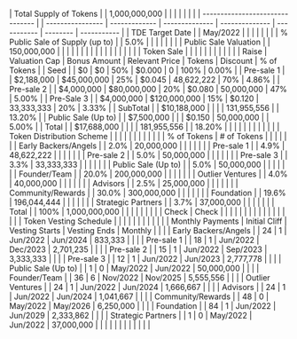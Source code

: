| Total Supply of Tokens          |  | 1,000,000,000    |               |                |                |             |          |             |
| ------------------------------- |  | ---------------- | ------------- | -------------- | -------------- | ----------- | -------- | ----------- |
| TDE Target Date                 |  | May/2022         |               |                |                |             |          |             |
| % Public Sale of Supply (up to) |  | 5.0%             |               |                |                |             |          |             |
| Public Sale Valuation           |  | 150,000,000      |               |                |                |             |          |             |
|                                 |  |                  |               |                |                |             |          |             |
| Token Sale                      |  |                  |               |                |                |             |          |             |
|                                 |  | Raise            | Valuation Cap | Bonus Amount   | Relevant Price | Tokens      | Discount | % of Tokens |
| Seed                            |  | $0               | $0            | 50%            | $0.000         | 0           | 100%     | 0.00%       |
| Pre-sale 1                      |  | $2,188,000       | $45,000,000   | 25%            | $0.045         | 48,622,222  | 70%      | 4.86%       |
| Pre-sale 2                      |  | $4,000,000       | $80,000,000   | 20%            | $0.080         | 50,000,000  | 47%      | 5.00%       |
| Pre-Sale 3                      |  | $4,000,000       | $120,000,000  | 15%            | $0.120         | 33,333,333  | 20%      | 3.33%       |
| SubTotal                        |  | $10,188,000      |               |                |                | 131,955,556 |          | 13.20%      |
| Public Sale (Up to)             |  | $7,500,000       |               |                | $0.150         | 50,000,000  |          | 5.00%       |
| Total                           |  | $17,688,000      |               |                |                | 181,955,556 |          | 18.20%      |
|                                 |  |                  |               |                |                |             |          |             |
| Token Distribution Scheme       |  |                  |               |                |                |             |          |             |
|                                 |  | % of Tokens      | \# of Tokens  |                |                |             |          |             |
| Early Backers/Angels            |  | 2.0%             | 20,000,000    |                |                |             |          |             |
| Pre-sale 1                      |  | 4.9%             | 48,622,222    |                |                |             |          |             |
| Pre-sale 2                      |  | 5.0%             | 50,000,000    |                |                |             |          |             |
| Pre-sale 3                      |  | 3.3%             | 33,333,333    |                |                |             |          |             |
| Public Sale (Up to)             |  | 5.0%             | 50,000,000    |                |                |             |          |             |
| Founder/Team                    |  | 20.0%            | 200,000,000   |                |                |             |          |             |
| Outlier Ventures                |  | 4.0%             | 40,000,000    |                |                |             |          |             |
| Advisors                        |  | 2.5%             | 25,000,000    |                |                |             |          |             |
| Community/Rewards               |  | 30.0%            | 300,000,000   |                |                |             |          |             |
| Foundation                      |  | 19.6%            | 196,044,444   |                |                |             |          |             |
| Strategic Partners              |  | 3.7%             | 37,000,000    |                |                |             |          |             |
| Total                           |  | 100%             | 1,000,000,000 |                |                |             |          |             |
|                                 |  | Check            | Check         |                |                |             |          |             |
|                                 |  |                  |               |                |                |             |          |             |
| Token Vesting Schedule          |  |                  |               |                |                |             |          |             |
|                                 |  | Monthly Payments | Initial Cliff | Vesting Starts | Vesting Ends   | Monthly     |          |             |
| Early Backers/Angels            |  | 24               | 1             | Jun/2022       | Jun/2024       | 833,333     |          |             |
| Pre-sale 1                      |  | 18               | 1             | Jun/2022       | Dec/2023       | 2,701,235   |          |             |
| Pre-sale 2                      |  | 15               | 1             | Jun/2022       | Sep/2023       | 3,333,333   |          |             |
| Pre-sale 3                      |  | 12               | 1             | Jun/2022       | Jun/2023       | 2,777,778   |          |             |
| Public Sale (Up to)             |  | 1                | 0             | May/2022       | Jun/2022       | 50,000,000  |          |             |
| Founder/Team                    |  | 36               | 6             | Nov/2022       | Nov/2025       | 5,555,556   |          |             |
| Outlier Ventures                |  | 24               | 1             | Jun/2022       | Jun/2024       | 1,666,667   |          |             |
| Advisors                        |  | 24               | 1             | Jun/2022       | Jun/2024       | 1,041,667   |          |             |
| Community/Rewards               |  | 48               | 0             | May/2022       | May/2026       | 6,250,000   |          |             |
| Foundation                      |  | 84               | 1             | Jun/2022       | Jun/2029       | 2,333,862   |          |             |
| Strategic Partners              |  | 1                | 0             | May/2022       | Jun/2022       | 37,000,000  |          |             |
|                                 |  |                  |               |                |                |             |          |
